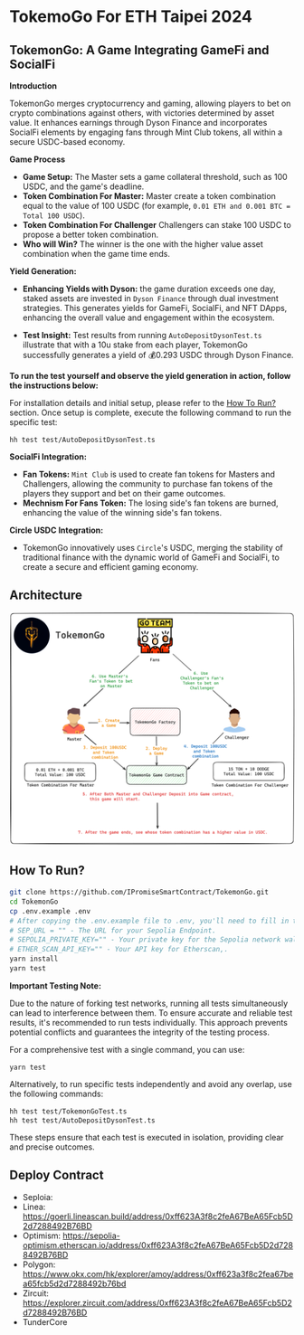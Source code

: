 # TokemoGo For ETH Taipei 2024

## TokemonGo: A Game Integrating GameFi and SocialFi

**Introduction**

TokemonGo merges cryptocurrency and gaming, allowing players to bet on crypto combinations against others, with victories determined by asset value. It enhances earnings through Dyson Finance and incorporates SocialFi elements by engaging fans through Mint Club tokens, all within a secure USDC-based economy.

**Game Process**

- **Game Setup:** The Master sets a game collateral threshold, such as 100 USDC, and the game's deadline.
- **Token Combination For Master:** Master create a token combination equal to the value of 100 USDC (for example, `0.01 ETH and 0.001 BTC = Total 100 USDC`).
- **Token Combination For Challenger** Challengers can stake 100 USDC to propose a better token combination. 
- **Who will Win?** The winner is the one with the higher value asset combination when the game time ends.

**Yield Generation:**

- **Enhancing Yields with Dyson:** the game duration exceeds one day, staked assets are invested in `Dyson Finance` through dual investment strategies. This generates yields for GameFi, SocialFi, and NFT DApps, enhancing the overall value and engagement within the ecosystem.
  
- **Test Insight:** Test results from running `AutoDepositDysonTest.ts` illustrate that with a 10u stake from each player, TokemonGo successfully generates a yield of 💰0.293 USDC through Dyson Finance.

**To run the test yourself and observe the yield generation in action, follow the instructions below:**

For installation details and initial setup, please refer to the [How To Run?](#how-to-run) section. Once setup is complete, execute the following command to run the specific test:



```
hh test test/AutoDepositDysonTest.ts
```


**SocialFi Integration:**

- **Fan Tokens:** `Mint Club` is used to create fan tokens for Masters and Challengers, allowing the community to purchase fan tokens of the players they support and bet on their game outcomes.
- **Mechnism For Fans Token:** The losing side's fan tokens are burned, enhancing the value of the winning side's fan tokens.

**Circle USDC Integration:**
- TokemonGo innovatively uses `Circle`'s USDC, merging the stability of traditional finance with the dynamic world of GameFi and SocialFi, to create a secure and efficient gaming economy.
  
## Architecture
![alt text](images/arch.png)

## How To Run?

```bash
git clone https://github.com/IPromiseSmartContract/TokemonGo.git
cd TokemonGo
cp .env.example .env
# After copying the .env.example file to .env, you'll need to fill in the following fields in the .env file:
# SEP_URL = "" - The URL for your Sepolia Endpoint.
# SEPOLIA_PRIVATE_KEY="" - Your private key for the Sepolia network wallet.
# ETHER_SCAN_API_KEY="" - Your API key for Etherscan,.
yarn install
yarn test
```

**Important Testing Note:**

Due to the nature of forking test networks, running all tests simultaneously can lead to interference between them. To ensure accurate and reliable test results, it's recommended to run tests individually. This approach prevents potential conflicts and guarantees the integrity of the testing process. 

For a comprehensive test with a single command, you can use:
```
yarn test
```

Alternatively, to run specific tests independently and avoid any overlap, use the following commands:
```
hh test test/TokemonGoTest.ts
hh test test/AutoDepositDysonTest.ts
```

These steps ensure that each test is executed in isolation, providing clear and precise outcomes.

## Deploy Contract
- Seploia: 
- Linea: https://goerli.lineascan.build/address/0xff623A3f8c2feA67BeA65Fcb5D2d7288492B76BD
- Optimism: https://sepolia-optimism.etherscan.io/address/0xff623A3f8c2feA67BeA65Fcb5D2d7288492B76BD
- Polygon: https://www.okx.com/hk/explorer/amoy/address/0xff623a3f8c2fea67bea65fcb5d2d7288492b76bd
- Zircuit: https://explorer.zircuit.com/address/0xff623A3f8c2feA67BeA65Fcb5D2d7288492B76BD
- TunderCore

<!-- 
## Mint Club Integrations
**Fans can stake their fan tokens on the Master or the Challenger.**
![alt text](./images/fanbet.png)
**After Game Ended, the loser's fans token will be burned and converted to ETH and deposited to winner's fans token**
        
![alt text](./images/fans.png)

## Dyson Finance Integrations
**When the game period is bigger than 1 days, it will automatically deposit to Dyson to earn money.**
![alt text](./images/deposit.png)

**Deposit To Dyson Finance**
![alt text](./images/dyson.png)

**Withdraw from Dyson Finance**
![alt text](./images/withdraw.png) -->


